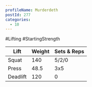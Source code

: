 ```yaml
---
profileName: Murderdeth
postId: 277
categories:
  - 10
---
```

#Lifting #StartingStrength

| Lift | Weight | Sets & Reps |
| --- | --- | --- |
| Squat | 140 | 5/2/0 |
| Press | 48.5 | 3x5 |
| Deadlift | 120 | 0 |


